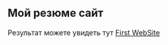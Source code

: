 ## Мой резюме сайт

Результат можете увидеть тут [First WebSite](https://pomidop4uk.github.io/myResumeWeb/#)

